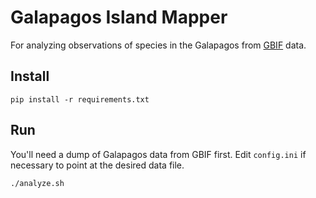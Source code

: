 # Galapagos Island Mapper

For analyzing observations of species in the Galapagos from [GBIF](https://www.gbif.org/) data.

## Install

    pip install -r requirements.txt

## Run

You'll need a dump of Galapagos data from GBIF first.  Edit `config.ini` if necessary to point at the desired data file.

    ./analyze.sh
